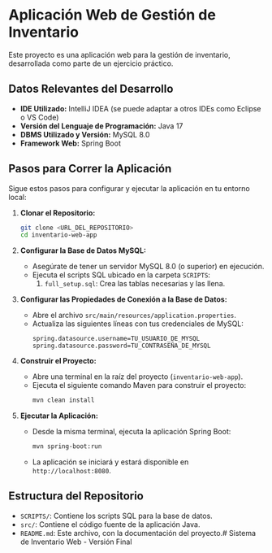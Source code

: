 # Aplicación Web de Gestión de Inventario

Este proyecto es una aplicación web para la gestión de inventario, desarrollada como parte de un ejercicio práctico.

## Datos Relevantes del Desarrollo

*   **IDE Utilizado:** IntelliJ IDEA (se puede adaptar a otros IDEs como Eclipse o VS Code)
*   **Versión del Lenguaje de Programación:** Java 17
*   **DBMS Utilizado y Versión:** MySQL 8.0
*   **Framework Web:** Spring Boot

## Pasos para Correr la Aplicación

Sigue estos pasos para configurar y ejecutar la aplicación en tu entorno local:

1.  **Clonar el Repositorio:**
    ```bash
    git clone <URL_DEL_REPOSITORIO>
    cd inventario-web-app
    ```

2.  **Configurar la Base de Datos MySQL:**
    *   Asegúrate de tener un servidor MySQL 8.0 (o superior) en ejecución.
    *   Ejecuta el scripts SQL ubicado en la carpeta `SCRIPTS`:
        1.  `full_setup.sql`: Crea las tablas necesarias y las llena.

3.  **Configurar las Propiedades de Conexión a la Base de Datos:**
    *   Abre el archivo `src/main/resources/application.properties`.
    *   Actualiza las siguientes líneas con tus credenciales de MySQL:
        ```properties
        spring.datasource.username=TU_USUARIO_DE_MYSQL
        spring.datasource.password=TU_CONTRASEÑA_DE_MYSQL
        ```

4.  **Construir el Proyecto:**
    *   Abre una terminal en la raíz del proyecto (`inventario-web-app`).
    *   Ejecuta el siguiente comando Maven para construir el proyecto:
        ```bash
        mvn clean install
        ```

5.  **Ejecutar la Aplicación:**
    *   Desde la misma terminal, ejecuta la aplicación Spring Boot:
        ```bash
        mvn spring-boot:run
        ```
    *   La aplicación se iniciará y estará disponible en `http://localhost:8080`.

## Estructura del Repositorio

*   `SCRIPTS/`: Contiene los scripts SQL para la base de datos.
*   `src/`: Contiene el código fuente de la aplicación Java.
*   `README.md`: Este archivo, con la documentación del proyecto.# Sistema de Inventario Web - Versión Final
